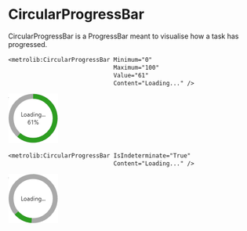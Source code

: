 # CircularProgressBar

CircularProgressBar is a ProgressBar meant to visualise how a task has progressed.

```xaml
<metrolib:CircularProgressBar Minimum="0"
                              Maximum="100"
                              Value="61"
                              Content="Loading..." />
```
![CircularProgressBar example](Normal.png)


```xaml
<metrolib:CircularProgressBar IsIndeterminate="True"
                              Content="Loading..." />
```
![Indeterminate CircularProgressBar example](Indeterminate.png)